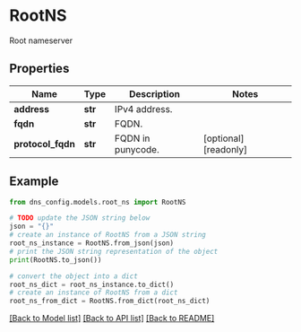 # RootNS

Root nameserver

## Properties

Name | Type | Description | Notes
------------ | ------------- | ------------- | -------------
**address** | **str** | IPv4 address. | 
**fqdn** | **str** | FQDN. | 
**protocol_fqdn** | **str** | FQDN in punycode. | [optional] [readonly] 

## Example

```python
from dns_config.models.root_ns import RootNS

# TODO update the JSON string below
json = "{}"
# create an instance of RootNS from a JSON string
root_ns_instance = RootNS.from_json(json)
# print the JSON string representation of the object
print(RootNS.to_json())

# convert the object into a dict
root_ns_dict = root_ns_instance.to_dict()
# create an instance of RootNS from a dict
root_ns_from_dict = RootNS.from_dict(root_ns_dict)
```
[[Back to Model list]](../README.md#documentation-for-models) [[Back to API list]](../README.md#documentation-for-api-endpoints) [[Back to README]](../README.md)


